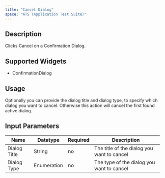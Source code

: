 ```yaml
---
title: "Cancel Dialog"
space: "ATS (Application Test Suite)"
---
```

## Description
Clicks Cancel on a Confirmation Dialog.

## Supported Widgets
 + ConfirmationDialog

## Usage
Optionally you can provide the dialog title and dialog type, to specify which dialog you want to cancel. Otherwise this action will cancel the first found active dialog.     

## Input Parameters
Name | Datatype | Required | Description
--- | --- | --- | ---
Dialog Title | String | no | The title of the dialog you want to cancel
Dialog Type | Enumeration | no | The type of the dialog you want to cancel
